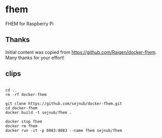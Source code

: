 # fhem
FHEM for Raspberry Pi

## Thanks
Initial content was copied from https://github.com/Raigen/docker-fhem. Many thanks for your effort! 

## clips

```

cd ..
rm -rf docker-fhem 

git clone https://github.com/sejnub/docker-fhem.git
cd docker-fhem 
docker build -t sejnub/fhem .

docker stop fhem
docker rm fhem
docker run -it -p 8083:8083 --name fhem sejnub/fhem

```
